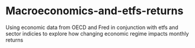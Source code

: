 # Macroeconomics-and-etfs-returns
Using economic data from OECD and Fred in conjunction with etfs and sector indicies to explore how changing economic regime impacts monthly returns
